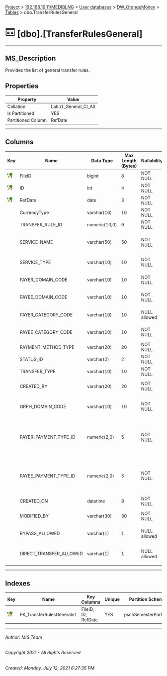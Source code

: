 #### 

[Project](../../../../index.md) > [192.168.19.11\\MEDIBLNG](../../../index.md) > [User databases](../../index.md) > [DW_OrangeMoney](../index.md) > [Tables](Tables.md) > dbo.TransferRulesGeneral

# ![Tables](../../../../Images/Table32.png) [dbo].[TransferRulesGeneral]

---

## <a name="#description"></a>MS_Description

Provides the list of general transfer rules.

## <a name="#properties"></a>Properties

| Property | Value |
|---|---|
| Collation | Latin1_General_CI_AS |
| Is Partitioned | YES |
| Partitioned Column | RefDate |


---

## <a name="#columns"></a>Columns

| Key | Name | Data Type | Max Length (Bytes) | Nullability | Description |
|---|---|---|---|---|---|
| [![Cluster Primary Key PK_TransferRulesGeneralv1: *](../../../../Images/pkcluster.png)](#indexes) | FileID | bigint | 8 | NOT NULL | _Unique File Identifier_ |
| [![Cluster Primary Key PK_TransferRulesGeneralv1: *](../../../../Images/pkcluster.png)](#indexes) | ID | int | 4 | NOT NULL | _Unique Data Line within a file_ |
| [![Cluster Primary Key PK_TransferRulesGeneralv1: *](../../../../Images/pkcluster.png)](#indexes) | RefDate | date | 3 | NOT NULL | _Date of the file_ |
|  | CurrencyType | varchar(16) | 16 | NOT NULL | _Currency (USD/LRD)_ |
|  | TRANSFER_RULE_ID | numeric(10,0) | 9 | NOT NULL | _Unique Identifier of the Transfer rule_ |
|  | SERVICE_NAME | varchar(50) | 50 | NOT NULL | _Name of the service associated with the transfer rule_ |
|  | SERVICE_TYPE | varchar(10) | 10 | NOT NULL | _Type of the service associated with the transfer rule_ |
|  | PAYER_DOMAIN_CODE | varchar(10) | 10 | NOT NULL | _Domain code of the payer (FK to DomainDetails)_ |
|  | PAYEE_DOMAIN_CODE | varchar(10) | 10 | NOT NULL | _Domain code of the payee (FK to DomainDetails)_ |
|  | PAYER_CATEGORY_CODE | varchar(10) | 10 | NULL allowed | _category code of the payer (FK to CategoryDetails)_ |
|  | PAYEE_CATEGORY_CODE | varchar(10) | 10 | NOT NULL | _category code of the payee (FK to CategoryDetails)_ |
|  | PAYMENT_METHOD_TYPE | varchar(20) | 20 | NOT NULL | _Type of payment method(e.g Wallet)_ |
|  | STATUS_ID | varchar(2) | 2 | NOT NULL | _Status of the transfer rule_ |
|  | TRANSFER_TYPE | varchar(10) | 10 | NOT NULL | _Type of transfer_ |
|  | CREATED_BY | varchar(20) | 20 | NOT NULL | _userId of the user creating the transfer rule_ |
|  | GRPH_DOMAIN_CODE | varchar(10) | 10 | NOT NULL | _Geographical domain of user (Fk to GeographyDomain)_ |
|  | PAYER_PAYMENT_TYPE_ID | numeric(2,0) | 5 | NOT NULL | _Payment type id of the payer. Mapping for payment type id can be found in SysPaymentmethod export (Fk to PaymentType)_ |
|  | PAYEE_PAYMENT_TYPE_ID | numeric(2,0) | 5 | NOT NULL | _Payment type id of the payee. Mapping for payment type id can be found in SysPaymentmethod export (Fk to PaymentType)_ |
|  | CREATED_ON | datetime | 8 | NOT NULL | _Creation date_ |
|  | MODIFIED_BY | varchar(30) | 30 | NOT NULL | _Userid of the user modifying transfer rule_ |
|  | BYPASS_ALLOWED | varchar(1) | 1 | NULL allowed | _Flag to identified if bypass of transfer rule is allowed_ |
|  | DIRECT_TRANSFER_ALLOWED | varchar(1) | 1 | NULL allowed | _Flag to identified if direcct transfer of transfer rule is allowed_ |


---

## <a name="#indexes"></a>Indexes

| Key | Name | Key Columns | Unique | Partition Scheme | Partitioned |
|---|---|---|---|---|---|
| [![Cluster Primary Key PK_TransferRulesGeneralv1: *](../../../../Images/pkcluster.png)](#indexes) | PK_TransferRulesGeneralv1 | FileID, ID, RefDate | YES | pschSemesterPartition | RefDate |


---

###### Author:  MIS Team

###### Copyright 2021 - All Rights Reserved

###### Created: Monday, July 12, 2021 6:27:35 PM

